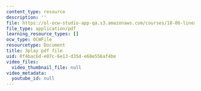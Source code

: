 ```yaml
---
content_type: resource
description: ''
file: https://ol-ocw-studio-app-qa.s3.amazonaws.com/courses/18-06-linear-algebra-spring-2010/0f4bac6de07c6e13d35de60e556af4be_TSdXJw83kyA.pdf
file_type: application/pdf
learning_resource_types: []
ocw_type: OCWFile
resourcetype: Document
title: 3play pdf file
uid: 0f4bac6d-e07c-6e13-d35d-e60e556af4be
video_files:
  video_thumbnail_file: null
video_metadata:
  youtube_id: null
---
```

